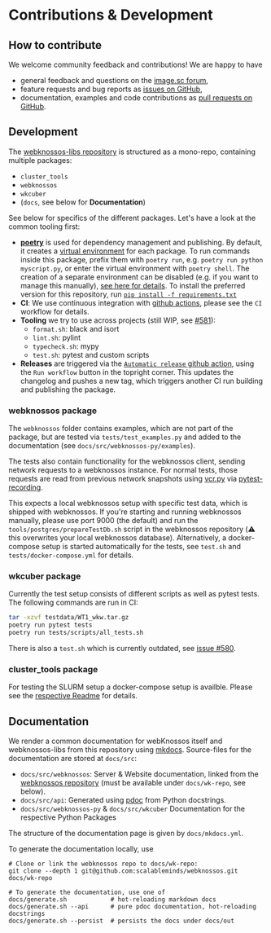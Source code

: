 # Contributions & Development

## How to contribute

We welcome community feedback and contributions! We are happy to have

* general feedback and questions on the [image.sc forum](https://forum.image.sc/tag/webknossos),
* feature requests and bug reports as [issues on GitHub](https://github.com/scalableminds/webknossos-libs/issues/new),
* documentation, examples and code contributions as [pull requests on GitHub](https://github.com/scalableminds/webknossos-libs/compare).


## Development

The [webknossos-libs repository](https://github.com/scalableminds/webknossos-libs) is structured as a mono-repo, containing multiple packages:

* `cluster_tools`
* `webknossos`
* `wkcuber`
* (`docs`, see below for **Documentation**)

See below for specifics of the different packages. Let's have a look at the common tooling first:

* [**poetry**](https://python-poetry.org) is used for dependency management and publishing.
  By default, it creates a [virtual environment](https://docs.python.org/3/tutorial/venv.html) for each package.
  To run commands inside this package, prefix them with `poetry run`, e.g. `poetry run python myscript.py`,
  or enter the virtual environment with `poetry shell`.
  The creation of a separate environment can be disabled (e.g. if you want to manage this manually),
  [see here for details](https://python-poetry.org/docs/configuration/#virtualenvscreate).
  To install the preferred version for this repository, run
  [`pip install -f requirements.txt`](https://github.com/scalableminds/webknossos-libs/blob/master/requirements.txt)
* **CI**: We use continuous integration with [github actions](https://github.com/scalableminds/webknossos-libs/actions),
  please see the `CI` workflow for details.
* **Tooling** we try to use across projects (still WIP, see [#581](https://github.com/scalableminds/webknossos-libs/issues/581)):
    * `format.sh`: black and isort
    * `lint.sh`: pylint
    * `typecheck.sh`: mypy
    * `test.sh`: pytest and custom scripts
* **Releases** are triggered via the
  [`Automatic release` github action](https://github.com/scalableminds/webknossos-libs/actions/workflows/release.yml),
  using the `Run workflow` button in the topright corner.
  This updates the changelog and pushes a new tag, which triggers another CI run building and publishing the package.


### webknossos package

The `webknossos` folder contains examples, which are not part of the package, but are tested via `tests/test_examples.py` and added to the documentation (see `docs/src/webknossos-py/examples`).

The tests also contain functionality for the webknossos client, sending network requests to a webknossos instance. For normal tests, those requests are read from previous network snapshots using [vcr.py](https://vcrpy.readthedocs.io) via [pytest-recording](https://github.com/kiwicom/pytest-recording).

This expects a local webknossos setup with specific test data, which is shipped with webknossos. If you're starting and running webknossos manually, please use port 9000 (the default) and run the `tools/postgres/prepareTestDb.sh` script in the webknossos repository (⚠️ this overwrites your local webknossos database). Alternatively, a docker-compose setup is started automatically for the tests, see `test.sh` and `tests/docker-compose.yml` for details.


### wkcuber package

Currently the test setup consists of different scripts as well as pytest tests. The following commands are run in CI:
```bash
tar -xzvf testdata/WT1_wkw.tar.gz
poetry run pytest tests
poetry run tests/scripts/all_tests.sh
```

There is also a `test.sh` which is currently outdated, see [issue #580](https://github.com/scalableminds/webknossos-libs/issues/580).


### cluster_tools package

For testing the SLURM setup a docker-compose setup is availble. Please see the [respective Readme](https://github.com/scalableminds/webknossos-libs/blob/master/cluster_tools/README.md) for details.


## Documentation

We render a common documentation for webKnossos itself and webknossos-libs from this repository using [mkdocs](https://www.mkdocs.org/). Source-files for the documentation are stored at `docs/src`:

* `docs/src/webknossos`: Server & Website documentation, linked from the [webknossos repository](https://github.com/scalableminds/webknossos) (must be available under `docs/wk-repo`, see below).
* `docs/src/api`: Generated using [pdoc](https://pdoc.dev) from Python docstrings.
* `docs/src/webknossos-py` & `docs/src/wkcuber` Documentation for the respective Python Packages

The structure of the documentation page is given by `docs/mkdocs.yml`.

To generate the documentation locally, use
```shell
# Clone or link the webknossos repo to docs/wk-repo:
git clone --depth 1 git@github.com:scalableminds/webknossos.git docs/wk-repo

# To generate the documentation, use one of
docs/generate.sh            # hot-reloading markdown docs
docs/generate.sh --api      # pure pdoc documentation, hot-reloading docstrings
docs/generate.sh --persist  # persists the docs under docs/out
```
